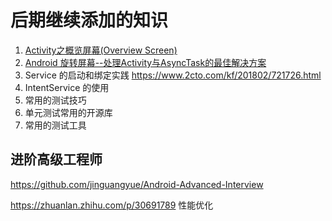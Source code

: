 # 后期继续添加的知识

1. [Activity之概览屏幕(Overview Screen)](https://www.cnblogs.com/jycboy/p/overview_screen.html)
2. [Android 旋转屏幕--处理Activity与AsyncTask的最佳解决方案](http://www.cnblogs.com/jycboy/p/save_state_data.html)
3. Service 的启动和绑定实践
https://www.2cto.com/kf/201802/721726.html
4. IntentService 的使用
1. 常用的测试技巧
2. 单元测试常用的开源库
3. 常用的测试工具


## 进阶高级工程师
https://github.com/jinguangyue/Android-Advanced-Interview

https://zhuanlan.zhihu.com/p/30691789 性能优化
